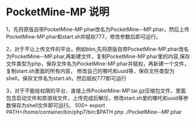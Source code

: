 # PocketMine-MP 说明
1，先将原版自带PocketMine-MP.phar改名为PocketMine--MP.phar，然后上传PocketMine-MP.phar和start.sh并赋权777，修改参数后即可运行。

2，对于不让上传文件的平台，例如bbn,先将原版自带PocketMine-MP.phar改名为PocketMine--MP.phar,再新建文件，复制PocketMine-MP.phar里的内容,保存文件类型为php，保存文件名为PocketMine-MP.phar并赋权，再新建一个文件，复制start.sh里面的所有内容，
修改自己的哪吒和uuid等，保存文件类型为shell，保存文件名为start.sh，然后赋权777即可运行

3，对于不能给权限的平台，直接上传PocketMine-MP.tar.gz压缩包文件，里面包含启动文件和原游戏文件，上传完成后解压，修改start.sh里的哪吒和uuid等参数保存为shell文件即可运行。
500+
export PATH=/home/container/bin/php7/bin:$PATH
php ./PocketMine--MP.phar
